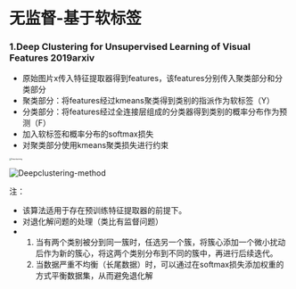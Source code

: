 # 无监督-基于软标签

### 1.Deep Clustering for Unsupervised Learning of Visual Features  2019arxiv

- 原始图片x传入特征提取器得到features，该features分别传入聚类部分和分类部分
- 聚类部分：将features经过kmeans聚类得到类别的指派作为软标签（Y）
- 分类部分：将features经过全连接层组成的分类器得到类别的概率分布作为预测（F）
- 加入软标签和概率分布的softmax损失
- 对聚类部分使用kmeans聚类损失进行约束

<img src="http://mengxiangjie12138-images.oss-cn-beijing.aliyuncs.com/Deep-clustering-loss.png" alt="Deepclustering" style="zoom:20%;" />

![Deepclustering-method](http://mengxiangjie12138-images.oss-cn-beijing.aliyuncs.com/Deep-clustering-method.jpg)

注：

- 该算法适用于存在预训练特征提取器的前提下。
- 对退化解问题的处理（类比有监督问题）
- 1. 当有两个类别被分到同一簇时，任选另一个簇，将簇心添加一个微小扰动后作为新的簇心，将这两个类别分布到不同的簇中，再进行后续迭代。
  2. 当数据严重不均衡（长尾数据）时，可以通过在softmax损失添加权重的方式平衡数据集，从而避免退化解